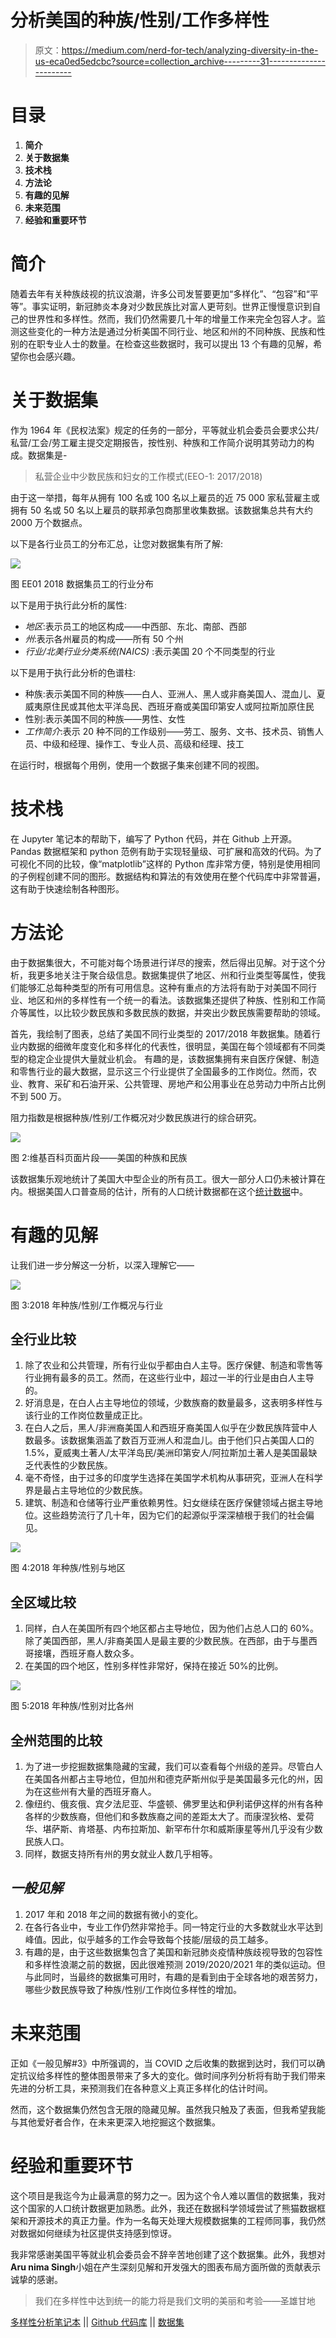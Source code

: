 # 分析美国的种族/性别/工作多样性

> 原文：<https://medium.com/nerd-for-tech/analyzing-diversity-in-the-us-eca0ed5edcbc?source=collection_archive---------31----------------------->

# 目录

1.  **简介**
2.  **关于数据集**
3.  **技术栈**
4.  **方法论**
5.  **有趣的见解**
6.  **未来范围**
7.  **经验和重要环节**

# **简介**

随着去年有关种族歧视的抗议浪潮，许多公司发誓要更加“多样化”、“包容”和“平等”。事实证明，新冠肺炎本身对少数民族比对富人更苛刻。世界正慢慢意识到自己的世界性和多样性。然而，我们仍然需要几十年的增量工作来完全包容人才。监测这些变化的一种方法是通过分析美国不同行业、地区和州的不同种族、民族和性别的在职专业人士的数量。在检查这些数据时，我可以提出 13 个有趣的见解，希望你也会感兴趣。

# **关于数据集**

作为 1964 年《民权法案》规定的任务的一部分，平等就业机会委员会要求公共/私营/工会/劳工雇主提交定期报告，按性别、种族和工作简介说明其劳动力的构成。数据集是-

> 私营企业中少数民族和妇女的工作模式(EEO-1: 2017/2018)

由于这一举措，每年从拥有 100 名或 100 名以上雇员的近 75 000 家私营雇主或拥有 50 名或 50 名以上雇员的联邦承包商那里收集数据。该数据集总共有大约 2000 万个数据点。

以下是各行业员工的分布汇总，让您对数据集有所了解:

![](img/95d41dd8b2d15507bbe17512bd26bca5.png)

图 EE01 2018 数据集员工的行业分布

以下是用于执行此分析的属性:

*   *地区*:表示员工的地区构成——中西部、东北、南部、西部
*   *州*:表示各州雇员的构成——所有 50 个州
*   *行业/北美行业分类系统(NAICS)* :表示美国 20 个不同类型的行业

以下是用于执行此分析的色谱柱:

*   种族:表示美国不同的种族——白人、亚洲人、黑人或非裔美国人、混血儿、夏威夷原住民或其他太平洋岛民、西班牙裔或美国印第安人或阿拉斯加原住民
*   性别:表示美国不同的种族——男性、女性
*   *工作简介*:表示 20 种不同的工作级别——劳工、服务、文书、技术员、销售人员、中级和经理、操作工、专业人员、高级和经理、技工

在运行时，根据每个用例，使用一个数据子集来创建不同的视图。

# 技术栈

在 Jupyter 笔记本的帮助下，编写了 Python 代码，并在 Github 上开源。Pandas 数据框架和 python 范例有助于实现轻量级、可扩展和高效的代码。为了可视化不同的比较，像“matplotlib”这样的 Python 库非常方便，特别是使用相同的子例程创建不同的图形。数据结构和算法的有效使用在整个代码库中非常普遍，这有助于快速绘制各种图形。

# **方法论**

由于数据集很大，不可能对每个场景进行详尽的搜索，然后得出见解。对于这个分析，我更多地关注于聚合级信息。数据集提供了地区、州和行业类型等属性，使我们能够汇总每种类型的所有可用信息。这种有重点的方法将有助于对美国不同行业、地区和州的多样性有一个统一的看法。该数据集还提供了种族、性别和工作简介等属性，以比较少数民族和多数民族的数据，并突出少数民族需要帮助的领域。

首先，我绘制了图表，总结了美国不同行业类型的 2017/2018 年数据集。随着行业内数据的细微年度变化和多样化的代表性，很明显，美国在每个领域都有不同类型的稳定企业提供大量就业机会。
有趣的是，该数据集拥有来自医疗保健、制造和零售行业的最大数据，显示这三个行业提供了全国最多的工作岗位。然而，农业、教育、采矿和石油开采、公共管理、房地产和公用事业在总劳动力中所占比例不到 500 万。

阻力指数是根据种族/性别/工作概况对少数民族进行的综合研究。

![](img/16b786e78195b7e414298b135eac272a.png)

图 2:维基百科页面片段——美国的种族和民族

该数据集乐观地统计了美国大中型企业的所有员工。很大一部分人口仍未被计算在内。根据美国人口普查局的估计，所有的人口统计数据都在这个[统计数据](https://en.wikipedia.org/wiki/Race_and_ethnicity_in_the_United_States)中。

# **有趣的见解**

让我们进一步分解这一分析，以深入理解它——

![](img/44058a22045b639a0aa9bc42ad3aa267.png)

图 3:2018 年种族/性别/工作概况与行业

## 全行业比较

1.  除了农业和公共管理，所有行业似乎都由白人主导。医疗保健、制造和零售等行业拥有最多的员工。然而，在这些行业中，超过一半的行业是由白人主导的。
2.  好消息是，在白人占主导地位的领域，少数族裔的数量最多，这表明多样性与该行业的工作岗位数量成正比。
3.  在白人之后，黑人/非洲裔美国人和西班牙裔美国人似乎在少数民族阵营中人数最多。该数据集涵盖了数百万亚洲人和混血儿。由于他们只占美国人口的 1.5%，夏威夷土著人/太平洋岛民/美洲印第安人/阿拉斯加土著人是美国最缺乏代表性的少数民族。
4.  毫不奇怪，由于过多的印度学生选择在美国学术机构从事研究，亚洲人在科学界是最占主导地位的少数民族。
5.  建筑、制造和仓储等行业严重依赖男性。妇女继续在医疗保健领域占据主导地位。这些趋势流行了几十年，因为它们的起源似乎深深植根于我们的社会偏见。

![](img/a9599db0b87cfaaace79f0c8635ef03a.png)

图 4:2018 年种族/性别与地区

## 全区域比较

1.  同样，白人在美国所有四个地区都占主导地位，因为他们占总人口的 60%。除了美国西部，黑人/非裔美国人是最主要的少数民族。在西部，由于与墨西哥接壤，西班牙裔人数众多。
2.  在美国的四个地区，性别多样性非常好，保持在接近 50%的比例。

![](img/b22db12007ceca349cc2435321a8d308.png)

图 5:2018 年种族/性别对比各州

## 全州范围的比较

1.  为了进一步挖掘数据集隐藏的宝藏，我们可以查看每个州级的差异。尽管白人在美国各州都占主导地位，但加州和德克萨斯州似乎是美国最多元化的州，因为在这些州有大量的西班牙裔人。
2.  像纽约、俄亥俄、宾夕法尼亚、华盛顿、佛罗里达和伊利诺伊这样的州有各种各样的少数族裔，但他们和多数族裔之间的差距太大了。而康涅狄格、爱荷华、堪萨斯、肯塔基、内布拉斯加、新罕布什尔和威斯康星等州几乎没有少数民族人口。
3.  同样，数据支持所有州的男女就业人数几乎相等。

## *一般见解*

1.  2017 年和 2018 年之间的数据有微小的变化。
2.  在各行各业中，专业工作仍然非常抢手。同一特定行业的大多数就业水平达到峰值。因此，似乎越多的工作会导致每个技能/层级的员工越多。
3.  有趣的是，由于这些数据集包含了美国和新冠肺炎疫情种族歧视导致的包容性和多样性浪潮之前的数据，因此很难预测 2019/2020/2021 年的类似运动。但与此同时，当最终的数据集可用时，有趣的是看到由于全球各地的艰苦努力，哪些少数民族导致了种族/性别/工作岗位多样性的增加。

# 未来范围

正如《一般见解#3》中所强调的，当 COVID 之后收集的数据到达时，我们可以确定抗议给多样性的整体图景带来了多大的变化。做时间序列分析将有助于我们带来先进的分析工具，来预测我们在各种意义上真正多样化的估计时间。

然而，这个数据集仍然包含无限的隐藏见解。虽然我只触及了表面，但我希望我能与其他爱好者合作，在未来更深入地挖掘这个数据集。

# 经验和重要环节

这个项目是我迄今为止最满意的努力之一。因为这个令人难以置信的数据集，我对这个国家的人口统计数据更加熟悉。此外，我还在数据科学领域尝试了熊猫数据框架和开源技术的真正力量。作为一名每天处理大规模数据集的工程师同事，我仍然对数据如何继续为社区提供支持感到惊讶。

我非常感谢美国平等就业机会委员会不辞辛苦地创建了这个数据集。此外，我想对**Aru nima Singh**小姐在产生深刻见解和开发强大的图表布局方面所做的贡献表示诚挚的感谢。

> 我们在多样性中达到统一的能力将是我们文明的美丽和考验——圣雄甘地

[多样性分析笔记本](https://github.com/singh96aman/Diversity-Analysis---EE01-Dataset/blob/main/Diversity%20Analysis.ipynb) || [Github 代码库](https://github.com/singh96aman/Diversity-Analysis---EE01-Dataset) || [数据集](https://www.eeoc.gov/statistics/employment/jobpatterns/eeo1)